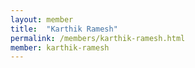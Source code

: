 ```yaml
---
layout: member
title:  "Karthik Ramesh"
permalink: /members/karthik-ramesh.html
member: karthik-ramesh
---
```

